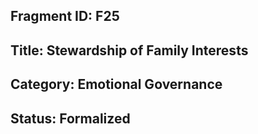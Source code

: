 ## Fragment ID: F25 
## Title: Stewardship of Family Interests 
## Category: Emotional Governance 
## Status: Formalized 
